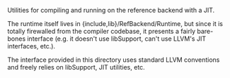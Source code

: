 Utilities for compiling and running on the reference backend with a JIT.

The runtime itself lives in {include,lib}/RefBackend/Runtime, but since it
is totally firewalled from the compiler codebase, it presents a fairly
bare-bones interface (e.g. it doesn't use libSupport, can't use LLVM's JIT
interfaces, etc.).

The interface provided in this directory uses standard LLVM conventions and
freely relies on libSupport, JIT utilities, etc.
